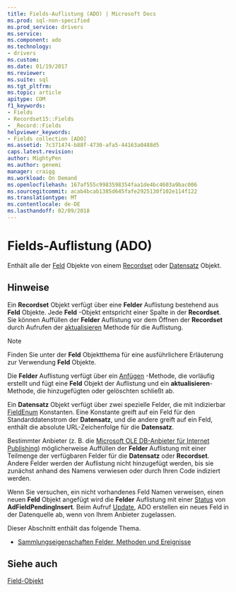 ```yaml
---
title: Fields-Auflistung (ADO) | Microsoft Docs
ms.prod: sql-non-specified
ms.prod_service: drivers
ms.service: 
ms.component: ado
ms.technology:
- drivers
ms.custom: 
ms.date: 01/19/2017
ms.reviewer: 
ms.suite: sql
ms.tgt_pltfrm: 
ms.topic: article
apitype: COM
f1_keywords:
- Fields
- Recordset15::Fields
- _Record::Fields
helpviewer_keywords:
- Fields collection [ADO]
ms.assetid: 7c371474-b88f-4730-afa5-44163a0488d5
caps.latest.revision: 
author: MightyPen
ms.author: genemi
manager: craigg
ms.workload: On Demand
ms.openlocfilehash: 167af555c9983598354faa1de4bc4603a9bac006
ms.sourcegitcommit: acab4bcab1385d645fafe2925130f102e114f122
ms.translationtype: MT
ms.contentlocale: de-DE
ms.lasthandoff: 02/09/2018
---
```

# <a name="fields-collection-ado"></a>Fields-Auflistung (ADO)
Enthält alle der [Feld](../../../ado/reference/ado-api/field-object.md) Objekte von einem [Recordset](../../../ado/reference/ado-api/recordset-object-ado.md) oder [Datensatz](../../../ado/reference/ado-api/record-object-ado.md) Objekt.  
  
## <a name="remarks"></a>Hinweise  
 Ein **Recordset** Objekt verfügt über eine **Felder** Auflistung bestehend aus **Feld** Objekte. Jede **Feld** -Objekt entspricht einer Spalte in der **Recordset**. Sie können Auffüllen der **Felder** Auflistung vor dem Öffnen der **Recordset** durch Aufrufen der [aktualisieren](../../../ado/reference/ado-api/refresh-method-ado.md) Methode für die Auflistung.  
  
> [!NOTE]
>  Finden Sie unter der **Feld** Objektthema für eine ausführlichere Erläuterung zur Verwendung **Feld** Objekte.  
  
 Die **Felder** Auflistung verfügt über ein [Anfügen](../../../ado/reference/ado-api/append-method-ado.md) -Methode, die vorläufig erstellt und fügt eine **Feld** Objekt der Auflistung und ein **aktualisieren**-Methode, die hinzugefügten oder gelöschten schließt ab.  
  
 Ein **Datensatz** Objekt verfügt über zwei spezielle Felder, die mit indizierbar [FieldEnum](../../../ado/reference/ado-api/fieldenum.md) Konstanten. Eine Konstante greift auf ein Feld für den Standarddatenstrom der **Datensatz**, und die andere greift auf ein Feld, enthält die absolute URL-Zeichenfolge für die **Datensatz**.  
  
 Bestimmter Anbieter (z. B. die [Microsoft OLE DB-Anbieter für Internet Publishing](../../../ado/guide/appendixes/microsoft-ole-db-provider-for-internet-publishing.md)) möglicherweise Auffüllen der **Felder** Auflistung mit einer Teilmenge der verfügbaren Felder für die **Datensatz** oder **Recordset**. Andere Felder werden der Auflistung nicht hinzugefügt werden, bis sie zunächst anhand des Namens verwiesen oder durch Ihren Code indiziert werden.  
  
 Wenn Sie versuchen, ein nicht vorhandenes Feld Namen verweisen, einen neuen **Feld** Objekt angefügt wird die **Felder** Auflistung mit einer [Status](../../../ado/reference/ado-api/status-property-ado-field.md) von  **AdFieldPendingInsert**. Beim Aufruf [Update](../../../ado/reference/ado-api/update-method.md), ADO erstellen ein neues Feld in der Datenquelle ab, wenn von Ihrem Anbieter zugelassen.  
  
 Dieser Abschnitt enthält das folgende Thema.  
  
-   [Sammlungseigenschaften Felder, Methoden und Ereignisse](../../../ado/reference/ado-api/fields-collection-properties-methods-and-events.md)  
  
## <a name="see-also"></a>Siehe auch  
 [Field-Objekt](../../../ado/reference/ado-api/field-object.md)
